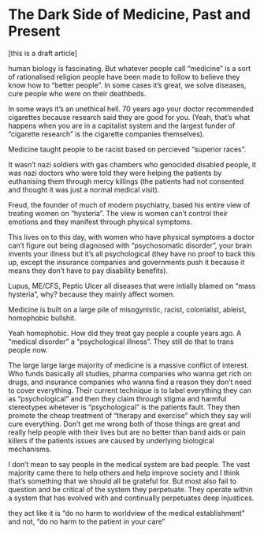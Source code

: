 # The Dark Side of Medicine, Past and Present

[this is a draft article]

human biology is fascinating. But whatever people call “medicine” is a sort of rationalised religion people have been made to follow to believe they know how to “better people”. In some cases it’s great, we solve diseases, cure people who were on their deathbeds. 

In some ways it’s an unethical hell. 70 years ago your doctor recommended cigarettes because research said they are good for you. (Yeah, that’s what happens when you are in a capitalist system and the largest funder of “cigarette research” is the cigarette companies themselves). 

Medicine taught people to be racist based on percieved “superior races”. 

It wasn’t nazi soldiers with gas chambers who genocided disabled people, it was nazi doctors who were told they were helping the patients by euthanising them through mercy killings (the patients had not consented and thought it was just a normal medical visit).

Freud, the founder of much of modern psychiatry, based his entire view of treating women on “hysteria”. The view is women can’t control their emotions and they manifest through physical symptoms.

This lives on to this day, with women who have physical symptoms a doctor can’t figure out being diagnosed with “psychosomatic disorder”, your brain invents your illness but it’s all psychological (they have no proof to back this up, except the insurance companies and governments push it because it means they don’t have to pay disability benefits). 

Lupus, ME/CFS, Peptic Ulcer all diseases that were intially blamed on “mass hysteria”, why? because they mainly affect women.

Medicine is built on a large pile of misogynistic, racist, colonialist, ableist, homophobic bullshit. 

Yeah homophobic. How did they treat gay people a couple years ago. A “medical disorder” a “psychological illness”. They still do that to trans people now. 

The large large large majority of medicine is a massive conflict of interest. Who funds basically all studies, pharma companies who wanna get rich on drugs, and insurance companies who wanna find a reason they don’t need to cover everything. Their current technique is to label everything they can as “psychological” and then they claim through stigma and harmful stereotypes whetever is “psychological” is the patients fault. They then promote the cheap treatment of “therapy and exercise” which they say will cure everything. Don’t get me wrong both of those things are great and really help people with their lives but are no better than band aids or pain killers if the patients issues are caused by underlying biological mechanisms. 

I don’t mean to say people in the medical system are bad people. The vast majority came there to help others and help improve society and I think that’s something that we should all be grateful for. But most also fail to question and be critical of the system they perpetuate. They operate within a system that has evolved with and continually perpetuates deep injustices.

they act like it is “do no harm to worldview of the medical establishment” and not, “do no harm to the patient in your care”